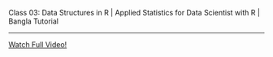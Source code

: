 Class 03: Data Structures in R | Applied Statistics for Data Scientist with R | Bangla Tutorial <br>

---
[Watch Full Video!](https://youtu.be/VmZFe0I3yfY)
